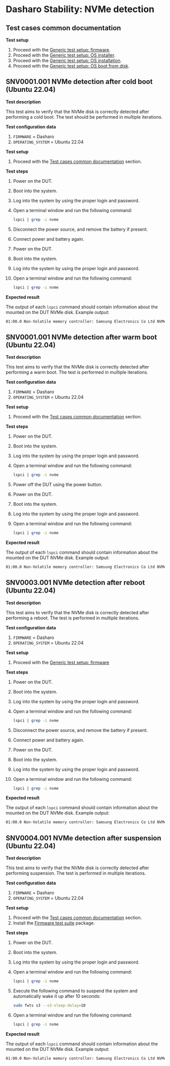 # Dasharo Stability: NVMe detection

## Test cases common documentation

**Test setup**

1. Proceed with the
   [Generic test setup: firmware](../../generic-test-setup/#firmware).
1. Proceed with the
   [Generic test setup: OS installer](../../generic-test-setup/#os-installer).
1. Proceed with the
   [Generic test setup: OS installation](../../generic-test-setup/#os-installation).
1. Proceed with the
   [Generic test setup: OS boot from disk](../../generic-test-setup/#os-boot-from-disk).

## SNV0001.001 NVMe detection after cold boot (Ubuntu 22.04)

**Test description**

This test aims to verify that the NVMe disk is correctly detected after
performing a cold boot. The test should be performed in multiple iterations.

**Test configuration data**

1. `FIRMWARE` = Dasharo
1. `OPERATING_SYSTEM` = Ubuntu 22.04

**Test setup**

1. Proceed with the
   [Test cases common documentation](#test-cases-common-documentation) section.

**Test steps**

1. Power on the DUT.
1. Boot into the system.
1. Log into the system by using the proper login and password.
1. Open a terminal window and run the following command:

    ```bash
    lspci | grep -i nvme
    ```

1. Disconnect the power source, and remove the battery if present.
1. Connect power and battery again.
1. Power on the DUT.
1. Boot into the system.
1. Log into the system by using the proper login and password.
1. Open a terminal window and run the following command:

    ```bash
    lspci | grep -i nvme
    ```

**Expected result**

The output of each `lspci` command should contain information about the mounted
on the DUT NVMe disk. Example output:

```bash
01:00.0 Non-Volatile memory controller: Samsung Electronics Co Ltd NVMe SSD Controller 980
```

## SNV0001.001 NVMe detection after warm boot (Ubuntu 22.04)

**Test description**

This test aims to verify that the NVMe disk is correctly detected after
performing a warm boot. The test is performed in multiple iterations.

**Test configuration data**

1. `FIRMWARE` = Dasharo
1. `OPERATING_SYSTEM` = Ubuntu 22.04

**Test setup**

1. Proceed with the
   [Test cases common documentation](#test-cases-common-documentation) section.

**Test steps**

1. Power on the DUT.
1. Boot into the system.
1. Log into the system by using the proper login and password.
1. Open a terminal window and run the following command:

    ```bash
    lspci | grep -i nvme
    ```

1. Power off the DUT using the power button.
1. Power on the DUT.
1. Boot into the system.
1. Log into the system by using the proper login and password.
1. Open a terminal window and run the following command:

    ```bash
    lspci | grep -i nvme
    ```

**Expected result**

The output of each `lspci` command should contain information about the mounted
on the DUT NVMe disk. Example output:

```bash
01:00.0 Non-Volatile memory controller: Samsung Electronics Co Ltd NVMe SSD Controller 980
```

## SNV0003.001 NVMe detection after reboot (Ubuntu 22.04)

**Test description**

This test aims to verify that the NVMe disk is correctly detected after
performing a reboot. The test is performed in multiple iterations.

**Test configuration data**

1. `FIRMWARE` = Dasharo
1. `OPERATING_SYSTEM` = Ubuntu 22.04

**Test setup**

1. Proceed with the
   [Generic test setup: firmware](../../generic-test-setup#firmware)

**Test steps**

1. Power on the DUT.
1. Boot into the system.
1. Log into the system by using the proper login and password.
1. Open a terminal window and run the following command:

    ```bash
    lspci | grep -i nvme
    ```

1. Disconnect the power source, and remove the battery if present.
1. Connect power and battery again.
1. Power on the DUT.
1. Boot into the system.
1. Log into the system by using the proper login and password.
1. Open a terminal window and run the following command:

    ```bash
    lspci | grep -i nvme
    ```

**Expected result**

The output of each `lspci` command should contain information about the mounted
on the DUT NVMe disk. Example output:

```bash
01:00.0 Non-Volatile memory controller: Samsung Electronics Co Ltd NVMe SSD Controller 980
```

## SNV0004.001 NVMe detection after suspension (Ubuntu 22.04)

**Test description**

This test aims to verify that the NVMe disk is correctly detected after
performing suspension. The test is performed in multiple iterations.

**Test configuration data**

1. `FIRMWARE` = Dasharo
1. `OPERATING_SYSTEM` = Ubuntu 22.04

**Test setup**

1. Proceed with the
   [Test cases common documentation](#test-cases-common-documentation) section.
1. Install the [Firmware test suite](https://wiki.ubuntu.com/FirmwareTestSuite)
   package.

**Test steps**

1. Power on the DUT.
1. Boot into the system.
1. Log into the system by using the proper login and password.
1. Open a terminal window and run the following command:

    ```bash
    lspci | grep -i nvme
    ```

1. Execute the following command to suspend the system and automatically wake it
   up after 10 seconds:

    ```bash
    sudo fwts s3 --s3-sleep-delay=10
    ```

1. Open a terminal window and run the following command:

    ```bash
    lspci | grep -i nvme
    ```

**Expected result**

The output of each `lspci` command should contain information about the mounted
on the DUT NVMe disk. Example output:

```bash
01:00.0 Non-Volatile memory controller: Samsung Electronics Co Ltd NVMe SSD Controller 980
```
